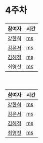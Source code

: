 # 4주차  
### 
|참여자|시간|
|---|---|
|[강한희](https://github.com/kanghanhee)|[ ms]()|
|[김은서](https://github.com/eunseo2)|[ ms]()|
|[김혜정](https://github.com/hyejungg)|[ ms]()|  
|[최영진](https://github.com/youngjinc)|[ ms]()|
 
<br>

###
|참여자|시간|
|---|---|
|[강한희](https://github.com/kanghanhee)|[ ms]()|
|[김은서](https://github.com/eunseo2)|[ ms]()|
|[김혜정](https://github.com/hyejungg)|[ ms]()|  
|[최영진](https://github.com/youngjinc)|[ ms]()|
